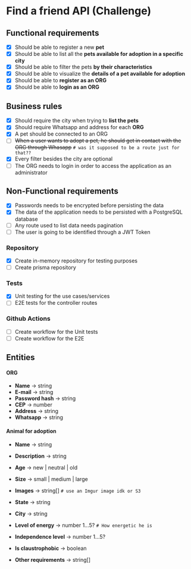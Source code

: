 # Find a friend API (Challenge)

## Functional requirements

- [x] Should be able to register a new **pet**
- [x] Should be able to list all the **pets available for adoption in a specific city**
- [x] Should be able to filter the pets **by their characteristics**
- [x] Should be able to visualize the **details of a pet available for adoption**
- [x] Should be able to **register as an ORG**
- [x] Should be able to **login as an ORG**

## Business rules

- [x] Should require the city when trying to **list the pets**
- [x] Should require Whatsapp and address for each **ORG**
- [x] A pet should be connected to an ORG
- [ ] ~~When a user wants to adopt a pet, he should get in contact with the ORG through Whasapp~~ `# was it supposed to be a route just for that??`
- [x] Every filter besides the city are optional
- [ ] The ORG needs to login in order to access the application as an administrator

## Non-Functional requirements

- [x] Passwords needs to be encrypted before persisting the data
- [x] The data of the application needs to be persisted with a PostgreSQL database
- [ ] Any route used to list data needs pagination
- [ ] The user is going to be identified through a JWT Token

### Repository

- [x] Create in-memory repository for testing purposes
- [ ] Create prisma repository

### Tests

- [x] Unit testing for the use cases/services
- [ ] E2E tests for the controller routes

### Github Actions

- [ ] Create workflow for the Unit tests
- [ ] Create workflow for the E2E

## Entities

#### ORG

- **Name** -> string
- **E-mail** -> string
- **Password hash** -> string
- **CEP** -> number
- **Address** -> string
- **Whatsapp** -> string

#### Animal for adoption

- **Name** -> string
- **Description** -> string
- **Age** -> new | neutral | old
- **Size** -> small | medium | large

- **Images** -> string[] `# use an Imgur image idk or S3`

- **State** -> string
- **City** -> string

- **Level of energy** -> number 1...5? `# How energetic he is`
- **Independence level** -> number 1...5?
- **Is claustrophobic** -> boolean
- **Other requirements** -> string[]
